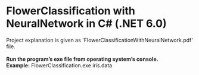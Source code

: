 # FlowerClassification with NeuralNetwork in C# (.NET 6.0)
Project explanation is given as 'FlowerClassificationWithNeuralNetwork.pdf' file.
<br>
<br>
**Run the program’s exe file from operating system’s console.**
<br>
**Example:** FlowerClassification.exe iris.data
